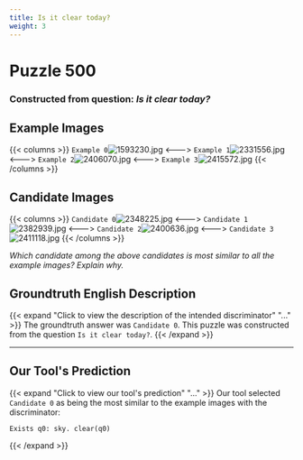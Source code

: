 ```yaml
---
title: Is it clear today?
weight: 3
---
```


# Puzzle 500
### Constructed from question: _Is it clear today?_


## Example Images
{{< columns >}}
`Example 0`![1593230.jpg](/gqa_images/1593230.jpg)
<--->
`Example 1`![2331556.jpg](/gqa_images/2331556.jpg)
<--->
`Example 2`![2406070.jpg](/gqa_images/2406070.jpg)
<--->
`Example 3`![2415572.jpg](/gqa_images/2415572.jpg)
{{< /columns >}}

## Candidate Images
{{< columns >}}
`Candidate 0`![2348225.jpg](/gqa_images/2348225.jpg)
<--->
`Candidate 1`![2382939.jpg](/gqa_images/2382939.jpg)
<--->
`Candidate 2`![2400636.jpg](/gqa_images/2400636.jpg)
<--->
`Candidate 3`![2411118.jpg](/gqa_images/2411118.jpg)
{{< /columns >}}

*Which candidate among the above candidates is most similar to all the example images? Explain why.*

## Groundtruth English Description

{{< expand "Click to view the description of the intended discriminator" "..." >}}
The groundtruth answer was `Candidate 0`. This puzzle was constructed from the question `Is it clear today?`.
{{< /expand >}}

---

## Our Tool's Prediction

{{< expand "Click to view our tool's prediction" "..." >}}
Our tool selected `Candidate 0` as being the most similar to the example images with the discriminator:
```plaintext
Exists q0: sky. clear(q0)
```
{{< /expand >}}
